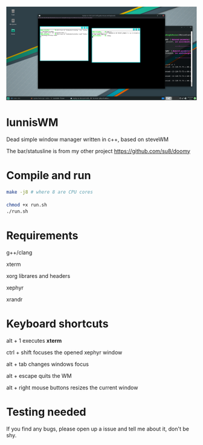 ![](pic.png)

# lunnisWM
Dead simple window manager written in c++, based on steveWM

The bar/statusline is from my other project https://github.com/su8/doomy

# Compile and run

```bash
make -j8 # where 8 are CPU cores

chmod +x run.sh
./run.sh
```

# Requirements

g++/clang

xterm

xorg librares and headers

xephyr

xrandr

# Keyboard shortcuts

alt + 1 executes **xterm**

ctrl + shift focuses the opened xephyr window

alt + tab changes windows focus

alt + escape quits the WM

alt + right mouse buttons resizes the current window

# Testing needed

If you find any bugs, please open up a issue and tell me about it, don't be shy.
